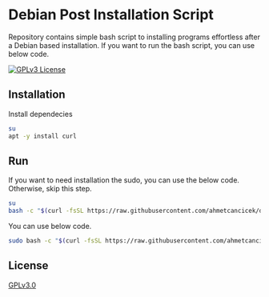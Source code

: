 # Debian Post Installation Script

Repository contains simple bash script to installing programs effortless after a Debian based installation. If you want to run the bash script, you can use below code.

[![GPLv3 License](https://img.shields.io/badge/License-GPL%20v3-yellow.svg)](https://opensource.org/licenses/)

## Installation

Install dependecies

```bash
su
apt -y install curl
```

## Run

If you want to need installation the sudo, you can use the below code. Otherwise, skip this step.

```bash
su
bash -c "$(curl -fsSL https://raw.githubusercontent.com/ahmetcancicek/debian-post-install/main/install-sudo.sh)" 
```

You can use below code.

```bash
sudo bash -c "$(curl -fsSL https://raw.githubusercontent.com/ahmetcancicek/debian-post-install/main/setup.sh)" 
```

## License

[GPLv3.0](https://choosealicense.com/licenses/gpl-3.0/)



